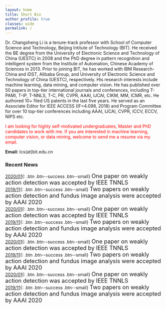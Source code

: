 ```yaml
---
layout: home
title: Short Bio
author_profile: true
classes: wide
permalink: /
---
```


Dr. Changsheng Li is a tenure-track professor with School of Computer Science and Technology, Beijing Intitute of Technology (BIT). He received the BE degree from the University of Electronic Science and Technology of China (UESTC) in 2008 and the PhD degree  in pattern recognition and intelligent system from the Institute of Automation, Chinese Academy of Sciences in 2013. Prior to joining BIT, he has worked with IBM Research-China and iDST, Alibaba Group, and University of Electronic Science and Technology of China (UESTC), respectively. His research interests include machine learning, data mining, and computer vision. He has published over 50 papers in top-tier international journals and conferences, including T-PAMI, T-IP, T-NNLS, T-C, PR, CVPR, AAAI, IJCAI, CIKM, MM, ICMR, etc. He authored 10+ filed US patents in the last five years. 
He served as an Associate Editor for IEEE ACCESS (IF=4.098, 2018) and Program Committee for over 10 top-tier conferences including AAAI, IJCAI, CVPR, ICCV, ECCV, NIPS etc. 


<font color="red"> I am looking for highly self-motivated undergraduates, Master and PhD candidates to work with me.
If you are interested in machine learning, computer vision, or data mining, welcome to send me a resume via my email.</font>

**Email:** lcs(at)bit.edu.cn


### Recent News

[2020/01](#link){: .btn .btn--success .btn--small} <font size="4">
One paper on weakly action detection was accepted by IEEE TNNLS </font> <br>
[2019/11](#link){: .btn .btn--success .btn--small} <font size="4">Two papers on weakly action detection and fundus image analysis were accepted by AAAI 2020 </font> <br>
[2020/01](#link){: .btn .btn--success .btn--small} <font size="4">
One paper on weakly action detection was accepted by IEEE TNNLS </font> <br>
[2019/11](#link){: .btn .btn--success .btn--small} <font size="4">Two papers on weakly action detection and fundus image analysis were accepted by AAAI 2020 </font> <br>
[2020/01](#link){: .btn .btn--success .btn--small} <font size="4">
One paper on weakly action detection was accepted by IEEE TNNLS </font> <br>
[2019/11](#link){: .btn .btn--success .btn--small} <font size="4">Two papers on weakly action detection and fundus image analysis were accepted by AAAI 2020 </font> <br>
[2020/01](#link){: .btn .btn--success .btn--small} <font size="4">
One paper on weakly action detection was accepted by IEEE TNNLS </font> <br>
[2019/11](#link){: .btn .btn--success .btn--small} <font size="4">Two papers on weakly action detection and fundus image analysis were accepted by AAAI 2020 </font> <br>

